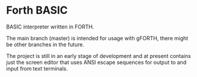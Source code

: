 # Forth BASIC
BASIC interpreter written in FORTH.

The main branch (master) is intended for usage with gFORTH, there might be other branches in the future.

The project is still in an early stage of development and at present contains just the screen editor that uses ANSI escape sequences for output to and input from text terminals.

